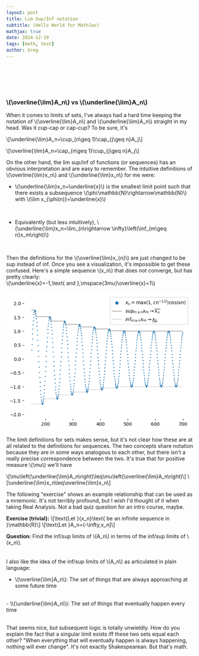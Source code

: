 ```yaml
---
layout: post
title: Lim Sup/Inf notation
subtitle: (Hello World for MathJax)
mathjax: true
date: 2024-12-19
tags: [math, test]
author: Greg
---
```

<br><br><br><br>

### \\(\overline{\lim}A_n\\) vs \\(\underline{\lim}A_n\\)

When it comes to limits of sets, I've always had a hard time keeping the notation of \\(\overline{\lim}A_n\\) and \\(\underline{\lim}A_n\\) straight in my head. Was it cup-cap or cap-cup? To be sure, it's

\\[\underline{\lim}A_n=\cup_{n\geq 1}\cap_{j\geq n}A_j\\]

\\[\overline{\lim}A_n=\cap_{n\geq 1}\cup_{j\geq n}A_j\\]

On the other hand, the lim sup/inf of functions (or sequences) has an obvious interpretation and are easy to remember. The intuitive definitions of \\(\overline{\lim}x_n\\) and \\(\underline{\lim}x_n\\) for me were:

- \\(\underline{\lim}x_n=\underline{x}\\) is the smallest limit point such that there exists a subsequence \\(\phi:\mathbb{N}\rightarrow\mathbb{N}\\) with \\(\lim x_{\phi(n)}=\underline{x}\\)
<br>

- Equivalently (but less intuitively), \\(\underline{\lim}x_n=\lim_{n\rightarrow \infty}\left(\inf_{m\geq n}x_m\right)\\)
<br>

Then the definitions for the \\(\overline{\lim}x_{n}\\) are just changed to be sup instead of inf. Once you see a visualization, it's impossible to get these confused. Here's a simple sequence \\(x_n\\) that does not converge, but has pretty clearly:<br>\\(\underline{x}=-1,\text{ and }\,\mspace{3mu}\overline{x}=1\\)

![limsupinf_sequence](/assets/img/2024-12-19-infsupmathjax.png)

The limit definitions for sets makes sense, but it's not clear how these are at all related to the definitions for sequences. The two concepts share notation because they are in some ways analogous to each other, but there isn't a really precise correspondence between the two. It's true that for positive measure \\(\mu\\) we'll have

\\[\mu\left(\underline{\lim}A_n\right)\leq\mu\left(\overline{\lim}A_n\right)\\]
\\[\underline{\lim}x_n\leq\overline{\lim}x_n\\]

The following "exercise" shows an example relationship that can be used as a mnemonic. It's not terribly profound, but I wish I'd thought of it when taking Real Analysis. Not a bad quiz question for an intro course, maybe.

**Exercise (trivial):** 
\\[\text{Let }\{x_n\}\text{ be an infinite sequence in }\mathbb{R}\\]
\\[\text{Let }A_n=(-\infty,x_n]\\]

**Question:** Find the inf/sup limits of \\(A_n\\) in terms of the inf/sup limits of \\(x_n\\).
<br>
<br><br>
I also like the idea of the inf/sup limits of \\(A_n\\) as articulated in plain language:

- \\(\overline{\lim}A_n\\): The set of things that are always approaching at some future time
<br>
- \\(\underline{\lim}A_n\\): The set of things that eventually happen every time
<br>
<br>

That seems nice, but subsequent logic is totally unwieldly. How do you explain the fact that a singular limit exists iff these two sets equal each other? "When everything that will eventually happen is always happening, nothing will ever change". It's not exactly Shakespearean. But that's math.